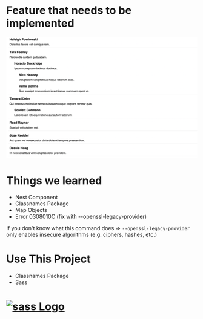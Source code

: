 # Feature that needs to be implemented


![image](https://github.com/mohammadfarashipoor/quera_problems/blob/frontend/nested-comments/nested-comments.png)


# Things we learned

- Nest Component
- Classnames Package
- Map Objects
- Error 0308010C (fix with --openssl-legacy-provider)

If you don't know what this command does =>
`--openssl-legacy-provider` only enables insecure algorithms (e.g. ciphers, hashes, etc.)

# Use This Project
- Classnames Package
- Sass



# <a href='https://github.com/sass/sass'><img src='https://rawgit.com/sass/sass-site/main/source/assets/img/logos/logo.svg' height='160' alt='sass Logo' aria-label='redux.js.org' /></a>

